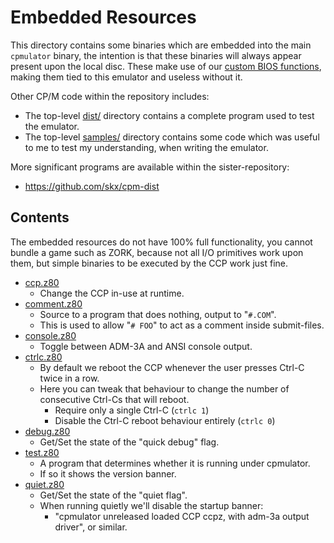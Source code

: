 # Embedded Resources

This directory contains some binaries which are embedded into the main `cpmulator` binary, the intention is that these binaries will always
appear present upon the local disc.  These make use of our [custom BIOS functions](../EXTENSIONS.md), making them tied to this emulator and useless without it.

Other CP/M code within the repository includes:

* The top-level [dist/](../dist) directory contains a complete program used to test the emulator.
* The top-level [samples/](../samples/) directory contains some code which was useful to me to test my understanding, when writing the emulator.

More significant programs are available within the sister-repository:

* https://github.com/skx/cpm-dist



## Contents

The embedded resources do not have 100% full functionality, you cannot bundle a game such as ZORK, because not all I/O primitives work upon them, but simple binaries to be executed by the CCP work just fine.


* [ccp.z80](ccp.z80)
  * Change the CCP in-use at runtime.
* [comment.z80](comment.z80)
  * Source to a program that does nothing, output to "`#.COM`".
  * This is used to allow "`# FOO`" to act as a comment inside submit-files.
* [console.z80](console.z80)
  * Toggle between ADM-3A and ANSI console output.
* [ctrlc.z80](ctrlc.z80)
  * By default we reboot the CCP whenever the user presses Ctrl-C twice in a row.
  * Here you can tweak that behaviour to change the number of consecutive Ctrl-Cs that will reboot.
    * Require only a single Ctrl-C (`ctrlc 1`)
    * Disable the Ctrl-C reboot behaviour entirely (`ctrlc 0`)
* [debug.z80](debug.z80)
  * Get/Set the state of the "quick debug" flag.
* [test.z80](test.z80)
  * A program that determines whether it is running under cpmulator.
  * If so it shows the version banner.
* [quiet.z80](quiet.z80)
  * Get/Set the state of the "quiet flag".
  * When running quietly we'll disable the startup banner:
     * "cpmulator unreleased loaded CCP ccpz, with adm-3a output driver", or similar.
